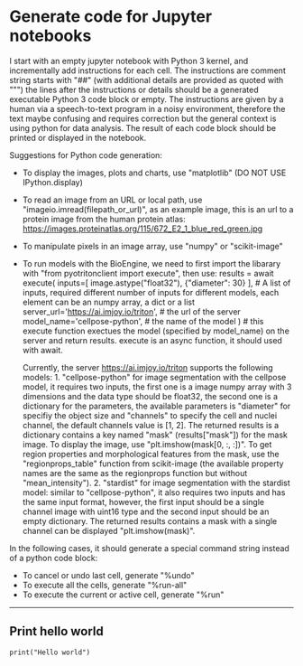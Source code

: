 # Generate code for Jupyter notebooks
I start with an empty jupyter notebook with Python 3 kernel, and incrementally add instructions for each cell. The instructions are comment string starts with "##" (with additional details are provided as quoted with """) the lines after the instructions or details should be a generated executable Python 3 code block or empty.
The instructions are given by a human via a speech-to-text program in a noisy environment, therefore the text maybe confusing and requires correction but the general context is using python for data analysis.
The result of each code block should be printed or displayed in the notebook.

Suggestions for Python code generation:
 - To display the images, plots and charts, use "matplotlib" (DO NOT USE IPython.display)
 - To read an image from an URL or local path, use "imageio.imread(filepath_or_url)", as an example image, this is an url to a protein image from the human protein atlas: https://images.proteinatlas.org/115/672_E2_1_blue_red_green.jpg
 - To manipulate pixels in an image array, use "numpy" or "scikit-image"
 - To run models with the BioEngine, we need to first import the libarary with "from pyotritonclient import execute", then use:
    results = await execute(
        inputs=[
            image.astype("float32"),
            {"diameter": 30}
        ], # A list of inputs, required different number of inputs for different models, each element can be an numpy array, a dict or a list
        server_url='https://ai.imjoy.io/triton', # the url of the server
        model_name='cellpose-python', # the name of the model
    ) # this execute function exectues the model (specified by model_name) on the server and return results. execute is an async function, it should used with await.

    Currently, the server https://ai.imjoy.io/triton supports the following models:
       1. "cellpose-python" for image segmentation with the cellpose model, it requires two inputs, the first one is a image numpy array with 3 dimensions and the data type should be float32, the second one is a dictionary for the parameters, the available parameters is "diameter" for specifiy the object size and "channels" to specify the cell and nuclei channel, the default channels value is [1, 2]. The returned results is a dictionary contains a key named "mask" (results["mask"]) for the mask image. To display the image, use "plt.imshow(mask[0, :, :])". To get region properties and morphological features from the mask, use the "regionprops_table" function from scikit-image (the available property names are the same as the regionprops function but without "mean_intensity").
       2. "stardist" for image segmentation with the stardist model: similar to "cellpose-python", it also requires two inputs and has the same input format, however, the first input should be a single channel image with uint16 type and the second input should be an empty dictionary. The returned results contains a mask with a single channel can be displayed "plt.imshow(mask)".

In the following cases, it should generate a special command string instead of a python code block:
 - To cancel or undo last cell, generate "%undo"
 - To execute all the cells, generate "%run-all"
 - To execute the current or active cell, generate "%run"

-----

## Print hello world
```
print("Hello world")
```
